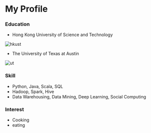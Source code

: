 # My Profile

### Education
- Hong Kong University of Science and Technology

![hkust](https://crunchbase-production-res.cloudinary.com/image/fetch/s--wuEAmLGW--/c_lpad,h_256,w_256,f_auto,q_auto:eco,dpr_1/http://upload.wikimedia.org/wikipedia/en/thumb/9/92/HKUST_Logo.svg/345px-HKUST_Logo.svg.png)

- The University of Texas at Austin

![ut](https://styles.redditmedia.com/t5_2qy08/styles/communityIcon_bbfraawynwt51.png)

### Skill
- Python, Java, Scala, SQL
- Hadoop, Spark, Hive
- Data Warehousing, Data Mining, Deep Learning, Social Computing

### Interest
- Cooking
- eating

